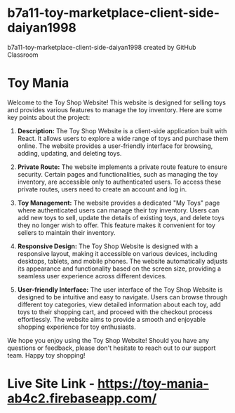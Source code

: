 # b7a11-toy-marketplace-client-side-daiyan1998
b7a11-toy-marketplace-client-side-daiyan1998 created by GitHub Classroom
# Toy Mania

Welcome to the Toy Shop Website! This website is designed for selling toys and provides various features to manage the toy inventory. Here are some key points about the project:

1.  **Description:** The Toy Shop Website is a client-side application built with React. It allows users to explore a wide range of toys and purchase them online. The website provides a user-friendly interface for browsing, adding, updating, and deleting toys.
    
2.  **Private Route:** The website implements a private route feature to ensure security. Certain pages and functionalities, such as managing the toy inventory, are accessible only to authenticated users. To access these private routes, users need to create an account and log in.
    
3.  **Toy Management:** The website provides a dedicated "My Toys" page where authenticated users can manage their toy inventory. Users can add new toys to sell, update the details of existing toys, and delete toys they no longer wish to offer. This feature makes it convenient for toy sellers to maintain their inventory.
    
4.  **Responsive Design:** The Toy Shop Website is designed with a responsive layout, making it accessible on various devices, including desktops, tablets, and mobile phones. The website automatically adjusts its appearance and functionality based on the screen size, providing a seamless user experience across different devices.
    
5.  **User-friendly Interface:** The user interface of the Toy Shop Website is designed to be intuitive and easy to navigate. Users can browse through different toy categories, view detailed information about each toy, add toys to their shopping cart, and proceed with the checkout process effortlessly. The website aims to provide a smooth and enjoyable shopping experience for toy enthusiasts.
    

We hope you enjoy using the Toy Shop Website! Should you have any questions or feedback, please don't hesitate to reach out to our support team. Happy toy shopping!
# Live Site Link - https://toy-mania-ab4c2.firebaseapp.com/
